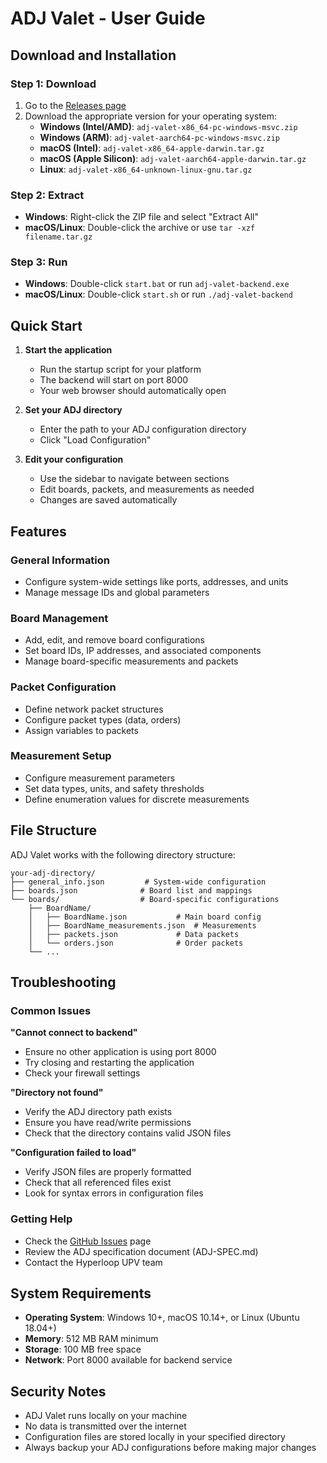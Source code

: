 # ADJ Valet - User Guide

## Download and Installation

### Step 1: Download
1. Go to the [Releases page](https://github.com/HyperloopUPV-H8/adj-valet/releases)
2. Download the appropriate version for your operating system:
   - **Windows (Intel/AMD)**: `adj-valet-x86_64-pc-windows-msvc.zip`
   - **Windows (ARM)**: `adj-valet-aarch64-pc-windows-msvc.zip`
   - **macOS (Intel)**: `adj-valet-x86_64-apple-darwin.tar.gz`
   - **macOS (Apple Silicon)**: `adj-valet-aarch64-apple-darwin.tar.gz`
   - **Linux**: `adj-valet-x86_64-unknown-linux-gnu.tar.gz`

### Step 2: Extract
- **Windows**: Right-click the ZIP file and select "Extract All"
- **macOS/Linux**: Double-click the archive or use `tar -xzf filename.tar.gz`

### Step 3: Run
- **Windows**: Double-click `start.bat` or run `adj-valet-backend.exe`
- **macOS/Linux**: Double-click `start.sh` or run `./adj-valet-backend`

## Quick Start

1. **Start the application**
   - Run the startup script for your platform
   - The backend will start on port 8000
   - Your web browser should automatically open

2. **Set your ADJ directory**
   - Enter the path to your ADJ configuration directory
   - Click "Load Configuration"

3. **Edit your configuration**
   - Use the sidebar to navigate between sections
   - Edit boards, packets, and measurements as needed
   - Changes are saved automatically

## Features

### General Information
- Configure system-wide settings like ports, addresses, and units
- Manage message IDs and global parameters

### Board Management
- Add, edit, and remove board configurations
- Set board IDs, IP addresses, and associated components
- Manage board-specific measurements and packets

### Packet Configuration
- Define network packet structures
- Configure packet types (data, orders)
- Assign variables to packets

### Measurement Setup
- Configure measurement parameters
- Set data types, units, and safety thresholds
- Define enumeration values for discrete measurements

## File Structure

ADJ Valet works with the following directory structure:

```
your-adj-directory/
├── general_info.json         # System-wide configuration
├── boards.json              # Board list and mappings
└── boards/                  # Board-specific configurations
    ├── BoardName/
    │   ├── BoardName.json           # Main board config
    │   ├── BoardName_measurements.json  # Measurements
    │   ├── packets.json             # Data packets
    │   └── orders.json              # Order packets
    └── ...
```

## Troubleshooting

### Common Issues

**"Cannot connect to backend"**
- Ensure no other application is using port 8000
- Try closing and restarting the application
- Check your firewall settings

**"Directory not found"**
- Verify the ADJ directory path exists
- Ensure you have read/write permissions
- Check that the directory contains valid JSON files

**"Configuration failed to load"**
- Verify JSON files are properly formatted
- Check that all referenced files exist
- Look for syntax errors in configuration files

### Getting Help

- Check the [GitHub Issues](https://github.com/HyperloopUPV-H8/adj-valet/issues) page
- Review the ADJ specification document (ADJ-SPEC.md)
- Contact the Hyperloop UPV team

## System Requirements

- **Operating System**: Windows 10+, macOS 10.14+, or Linux (Ubuntu 18.04+)
- **Memory**: 512 MB RAM minimum
- **Storage**: 100 MB free space
- **Network**: Port 8000 available for backend service

## Security Notes

- ADJ Valet runs locally on your machine
- No data is transmitted over the internet
- Configuration files are stored locally in your specified directory
- Always backup your ADJ configurations before making major changes